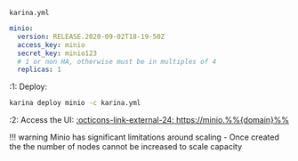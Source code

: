 
`karina.yml`
```yaml
minio:
  version: RELEASE.2020-09-02T18-19-50Z
  access_key: minio
  secret_key: minio123
  # 1 or non HA, otherwise must be in multiples of 4
  replicas: 1
```

:1: Deploy:

```bash
karina deploy minio -c karina.yml
```

:2: Access the UI: [:octicons-link-external-24: https://minio.%%{domain}%%](https://minio.%%{domain}%%)

!!! warning
    Minio has significant limitations around scaling - Once created the the number of nodes cannot be increased to scale capacity
